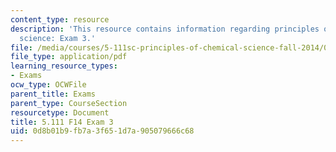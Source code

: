 ```yaml
---
content_type: resource
description: 'This resource contains information regarding principles of chemical
  science: Exam 3.'
file: /media/courses/5-111sc-principles-of-chemical-science-fall-2014/0d8b01b9fb7a3f651d7a905079666c68_MIT5_111F14_Exam3.pdf
file_type: application/pdf
learning_resource_types:
- Exams
ocw_type: OCWFile
parent_title: Exams
parent_type: CourseSection
resourcetype: Document
title: 5.111 F14 Exam 3
uid: 0d8b01b9-fb7a-3f65-1d7a-905079666c68
---
```

